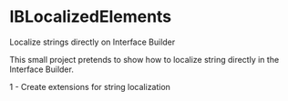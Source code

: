 # IBLocalizedElements

Localize strings directly on Interface Builder

This small project pretends to show how to localize string directly in the Interface Builder.

1 - Create extensions for string localization

